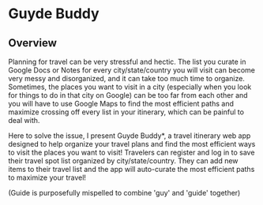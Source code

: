 # Guyde Buddy

## Overview

Planning for travel can be very stressful and hectic. The list you curate in Google Docs or Notes for every city/state/country you will visit can become very messy and disorganized, and it can take too much time to organize. Sometimes, the places you want to visit in a city (especially when you look for things to do in that city on Google) can be too far from each other and you will have to use Google Maps to find the most efficient paths and maximize crossing off every list in your itinerary, which can be painful to deal with. 

Here to solve the issue, I present Guyde Buddy*, a travel itinerary web app designed to help organize your travel plans and find the most efficient ways to visit the places you want to visit! Travelers can register and log in to save their travel spot list organized by city/state/country. They can add new items to their travel list and the app will auto-curate the most efficient paths to maximize your travel!

(Guide is purposefully mispelled to combine 'guy' and 'guide' together)